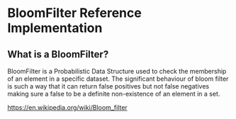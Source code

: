 # BloomFilter Reference Implementation

## What is a BloomFilter?
BloomFilter is a Probabilistic Data Structure used to check the membership of an element in a specific dataset. The significant behaviour of bloom filter is such a way that it can return false positives but not false negatives making sure a false to be a definite non-existence of an element in a set.

https://en.wikipedia.org/wiki/Bloom_filter

